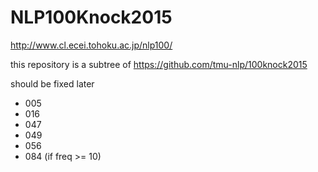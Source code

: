 # NLP100Knock2015
http://www.cl.ecei.tohoku.ac.jp/nlp100/


this repository is a subtree of https://github.com/tmu-nlp/100knock2015

should be fixed later  
* 005
* 016
* 047
* 049
* 056
* 084 (if freq >= 10)

